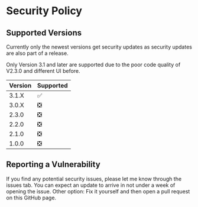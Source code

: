 # Security Policy

## Supported Versions

Currently only the newest versions get security updates as security updates are also part of a release.

Only Version 3.1 and later are supported due to the poor code quality of V2.3.0 and different UI before.

| Version | Supported          |
| ------- | ------------------ |
| 3.1.X   | ✅                 |
| 3.0.X   | ❎                 |
| 2.3.0   | ❎                 |
| 2.2.0   | ❎                 |
| 2.1.0   | ❎                 |
| 1.0.0   | ❎                 |

## Reporting a Vulnerability

If you find any potential security issues, please let me know through the issues tab. You can expect an update to arrive in not under a week of opening the issue. 
Other option: Fix it yourself and then open a pull request on this GitHub page.
